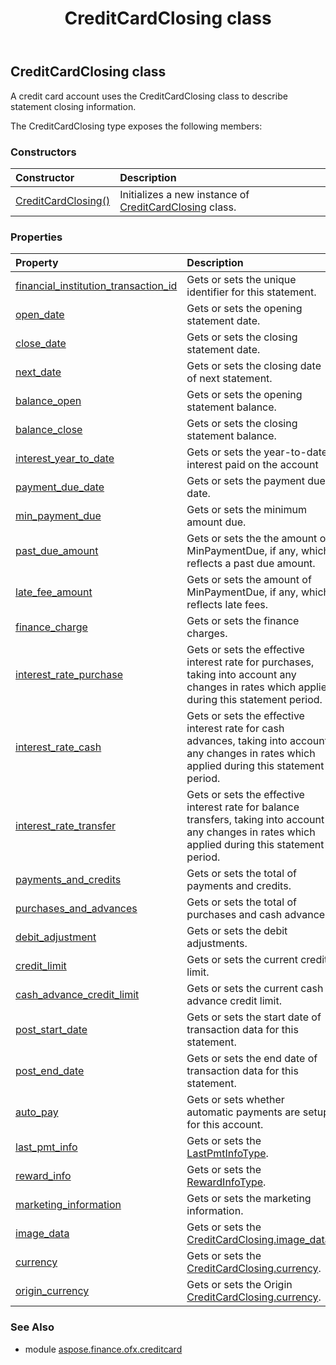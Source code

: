 ﻿---
title: CreditCardClosing class
second_title: Aspose.Finance for Python via .NET API References
description: 
type: docs
weight: 10
url: /python-net/aspose.finance.ofx.creditcard/creditcardclosing/
is_root: false
---

## CreditCardClosing class

A credit card account uses the CreditCardClosing class to describe statement closing information.



The CreditCardClosing type exposes the following members:

### Constructors
| Constructor | Description |
| :- | :- |
| [CreditCardClosing()](/finance/python-net/aspose.finance.ofx.creditcard/creditcardclosing/__init__/#) | Initializes a new instance of [CreditCardClosing](/finance/python-net/aspose.finance.ofx.creditcard/creditcardclosing) class. |


### Properties
| Property | Description |
| :- | :- |
| [financial_institution_transaction_id](/finance/python-net/aspose.finance.ofx.creditcard/creditcardclosing/financial_institution_transaction_id) | Gets or sets the unique identifier for this statement. |
| [open_date](/finance/python-net/aspose.finance.ofx.creditcard/creditcardclosing/open_date) | Gets or sets the opening statement date. |
| [close_date](/finance/python-net/aspose.finance.ofx.creditcard/creditcardclosing/close_date) | Gets or sets the closing statement date. |
| [next_date](/finance/python-net/aspose.finance.ofx.creditcard/creditcardclosing/next_date) | Gets or sets the closing date of next statement. |
| [balance_open](/finance/python-net/aspose.finance.ofx.creditcard/creditcardclosing/balance_open) | Gets or sets the opening statement balance. |
| [balance_close](/finance/python-net/aspose.finance.ofx.creditcard/creditcardclosing/balance_close) | Gets or sets the closing statement balance. |
| [interest_year_to_date](/finance/python-net/aspose.finance.ofx.creditcard/creditcardclosing/interest_year_to_date) | Gets or sets the year-to-date interest paid on the account |
| [payment_due_date](/finance/python-net/aspose.finance.ofx.creditcard/creditcardclosing/payment_due_date) | Gets or sets the payment due date. |
| [min_payment_due](/finance/python-net/aspose.finance.ofx.creditcard/creditcardclosing/min_payment_due) | Gets or sets the minimum amount due. |
| [past_due_amount](/finance/python-net/aspose.finance.ofx.creditcard/creditcardclosing/past_due_amount) | Gets or sets the the amount of MinPaymentDue, if any, which reflects a past due amount. |
| [late_fee_amount](/finance/python-net/aspose.finance.ofx.creditcard/creditcardclosing/late_fee_amount) | Gets or sets the amount of MinPaymentDue, if any, which reflects late fees. |
| [finance_charge](/finance/python-net/aspose.finance.ofx.creditcard/creditcardclosing/finance_charge) | Gets or sets the finance charges. |
| [interest_rate_purchase](/finance/python-net/aspose.finance.ofx.creditcard/creditcardclosing/interest_rate_purchase) | Gets or sets the effective interest rate for purchases, taking into account any changes in rates which applied during this statement period. |
| [interest_rate_cash](/finance/python-net/aspose.finance.ofx.creditcard/creditcardclosing/interest_rate_cash) | Gets or sets the effective interest rate for cash advances, taking into account any changes in rates which applied during this statement period. |
| [interest_rate_transfer](/finance/python-net/aspose.finance.ofx.creditcard/creditcardclosing/interest_rate_transfer) | Gets or sets the effective interest rate for balance transfers, taking into account any changes in rates which applied during this statement period. |
| [payments_and_credits](/finance/python-net/aspose.finance.ofx.creditcard/creditcardclosing/payments_and_credits) | Gets or sets the total of payments and credits. |
| [purchases_and_advances](/finance/python-net/aspose.finance.ofx.creditcard/creditcardclosing/purchases_and_advances) | Gets or sets the total of purchases and cash advances. |
| [debit_adjustment](/finance/python-net/aspose.finance.ofx.creditcard/creditcardclosing/debit_adjustment) | Gets or sets the debit adjustments. |
| [credit_limit](/finance/python-net/aspose.finance.ofx.creditcard/creditcardclosing/credit_limit) | Gets or sets the current credit limit. |
| [cash_advance_credit_limit](/finance/python-net/aspose.finance.ofx.creditcard/creditcardclosing/cash_advance_credit_limit) | Gets or sets the current cash advance credit limit. |
| [post_start_date](/finance/python-net/aspose.finance.ofx.creditcard/creditcardclosing/post_start_date) | Gets or sets the start date of transaction data for this statement. |
| [post_end_date](/finance/python-net/aspose.finance.ofx.creditcard/creditcardclosing/post_end_date) | Gets or sets the end date of transaction data for this statement. |
| [auto_pay](/finance/python-net/aspose.finance.ofx.creditcard/creditcardclosing/auto_pay) | Gets or sets whether automatic payments are setup for this account. |
| [last_pmt_info](/finance/python-net/aspose.finance.ofx.creditcard/creditcardclosing/last_pmt_info) | Gets or sets the [LastPmtInfoType](/finance/python-net/aspose.finance.ofx/lastpmtinfotype). |
| [reward_info](/finance/python-net/aspose.finance.ofx.creditcard/creditcardclosing/reward_info) | Gets or sets the [RewardInfoType](/finance/python-net/aspose.finance.ofx/rewardinfotype). |
| [marketing_information](/finance/python-net/aspose.finance.ofx.creditcard/creditcardclosing/marketing_information) | Gets or sets the marketing information. |
| [image_data](/finance/python-net/aspose.finance.ofx.creditcard/creditcardclosing/image_data) | Gets or sets the [CreditCardClosing.image_data](/finance/python-net/aspose.finance.ofx.creditcard/creditcardclosing#image_data). |
| [currency](/finance/python-net/aspose.finance.ofx.creditcard/creditcardclosing/currency) | Gets or sets the [CreditCardClosing.currency](/finance/python-net/aspose.finance.ofx.creditcard/creditcardclosing#currency). |
| [origin_currency](/finance/python-net/aspose.finance.ofx.creditcard/creditcardclosing/origin_currency) | Gets or sets the Origin [CreditCardClosing.currency](/finance/python-net/aspose.finance.ofx.creditcard/creditcardclosing#currency). |


### See Also

* module [aspose.finance.ofx.creditcard](../)
